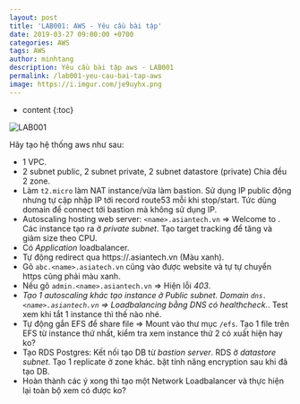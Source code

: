 ```yaml
---
layout: post
title: 'LAB001: AWS - Yêu cầu bài tập'
date: 2019-03-27 09:00:00 +0700
categories: AWS
tags: AWS
author: minhtang
description: Yêu cầu bài tập aws - LAB001
permalink: /lab001-yeu-cau-bai-tap-aws
image: https://i.imgur.com/je9uyhx.png
---
```


* content
{:toc}

![LAB001](https://i.imgur.com/je9uyhx.png)



Hãy tạo hệ thống aws như sau:
- 1 VPC.
- 2 subnet public, 2 subnet private, 2 subnet datastore (private) Chia đều 2 zone.
- Làm `t2.micro` làm NAT instance/vừa làm bastion. Sử dụng IP public động nhưng tự cập nhập IP tới record route53 mỗi khi stop/start. Tức dùng domain để connect tới bastion mà không sử dụng IP.
- Autoscaling hosting web server: `<name>.asiantech.vn` => Welcome to <Private IP>. Các instance tạo ra ở *private subnet*. Tạo target tracking để tăng và giảm size theo CPU.
- Có *Application* loadbalancer.
- Tự động redirect qua https://<name>.asiantech.vn (Màu xanh).
- Gõ `abc.<name>.asiatech.vn` cũng vào được website và tự tự chuyển https cũng phải màu xanh.
- Nếu gõ `admin.<name>.asiantech.vn` => Hiện lỗi *403*.
- *Tạo 1 autoscaling khác tạo instance ở Public subnet. Domain `dns.<name>.asiantech.vn` => Loadbalancing bằng DNS có healthcheck.*. Test xem khi tắt 1 instance thì thế nào nhé.
- Tự động gắn EFS để share file => Mount vào thư mục `/efs`. Tạo 1 file trên EFS từ instance thứ nhất, kiểm tra xem instance thứ 2 có xuất hiện hay ko?
- Tạo RDS Postgres: Kết nối tạo DB từ *bastion server*. RDS ở *datastore subnet*. Tạo 1 replicate ở zone khác. bật tính năng encryption sau khi đã tạo DB.
- Hoàn thành các ý xong thì tạo một Network Loadbalancer và thực hiện lại toàn bộ xem có được ko?
